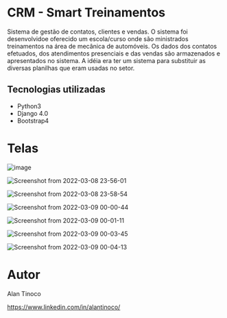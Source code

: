 # CRM - Smart Treinamentos 
 
Sistema de gestão de contatos, clientes e vendas. O sistema foi desenvolvidoe oferecido um escola/curso onde são ministrados treinamentos na área de mecânica de automóveis. Os dados dos contatos efetuados, dos atendimentos presenciais e das vendas são armazenados e apresentados no sistema. A idéia era ter um sistema para substituir as diversas planilhas que eram usadas no setor.
 
## Tecnologias utilizadas
- Python3
- Django 4.0
- Bootstrap4

# Telas

![image](https://user-images.githubusercontent.com/62164454/154967275-1d12a374-f822-4751-8766-4e2a563935ab.png)

![Screenshot from 2022-03-08 23-56-01](https://user-images.githubusercontent.com/62164454/157363879-f80cf5e6-dbd7-415d-981b-37ddd3831d05.png)

![Screenshot from 2022-03-08 23-58-54](https://user-images.githubusercontent.com/62164454/157364959-eaeb09af-2753-48ec-adbd-f85c5c5dba1e.png)

![Screenshot from 2022-03-09 00-00-44](https://user-images.githubusercontent.com/62164454/157364974-178bec02-aa2b-4522-912f-bf5332b066a9.png)

![Screenshot from 2022-03-09 00-01-11](https://user-images.githubusercontent.com/62164454/157364987-8dfb2e2a-9715-47ff-af20-4f48b07da85a.png)

![Screenshot from 2022-03-09 00-03-45](https://user-images.githubusercontent.com/62164454/157365002-23f4f2ac-de4a-4d73-9d3d-aa3df436506e.png)

![Screenshot from 2022-03-09 00-04-13](https://user-images.githubusercontent.com/62164454/157365014-9ea7f649-02f9-4797-9110-3345e2210253.png)


# Autor

Alan Tinoco

https://www.linkedin.com/in/alantinoco/

